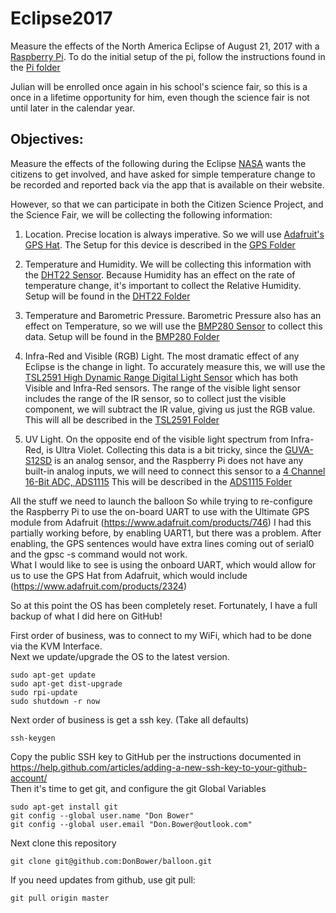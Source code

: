 # Eclipse2017
Measure the effects of the North America Eclipse of August 21, 2017 with a [Raspberry Pi](https://www.adafruit.com/product/3055). To do the initial setup of the pi, follow the instructions found in the [Pi folder](https://github.com/DonBower/Eclipse2017/tree/master/Pi)

Julian will be enrolled once again in his school's science fair, so this is a once in a lifetime opportunity for him, even though the science fair is not until later in the calendar year.

## Objectives:
Measure the effects of the following during the Eclipse
[NASA](https://eclipse2017.nasa.gov/citizen-science) wants the citizens to get involved, and have asked for simple temperature change to be recorded and reported back via the app that is available on their website.

However, so that we can participate in both the Citizen Science Project, and the Science Fair, we will be collecting the following information:


1. Location. Precise location is always imperative. So we will use [Adafruit's GPS Hat](https://www.adafruit.com/product/2324). The Setup for this device is described in the [GPS Folder](https://github.com/DonBower/Eclipse2017/tree/master/GPSHat)

2. Temperature and Humidity. We will be collecting this information with the [DHT22 Sensor](https://www.adafruit.com/product/385). Because Humidity has an effect on the rate of temperature change, it's important to collect the Relative Humidity. Setup will be found in the [DHT22 Folder](https://github.com/DonBower/Eclipse2017/tree/master/DHT22)

3. Temperature and Barometric Pressure. Barometric Pressure also has an effect on Temperature, so we will use the [BMP280 Sensor](https://www.adafruit.com/product/2651) to collect this data.  Setup will be found in the [BMP280 Folder](https://github.com/DonBower/Eclipse2017/tree/master/BMP280)

4. Infra-Red and Visible (RGB) Light. The most dramatic effect of any Eclipse is the change in light. To accurately measure this, we will use the [TSL2591 High Dynamic Range Digital Light Sensor](https://www.adafruit.com/product/1980) which has both Visible and Infra-Red sensors. The range of the visible light sensor includes the range of the IR sensor, so to collect just the visible component, we will subtract the IR value, giving us just the RGB value. This will all be described in the [TSL2591 Folder](https://github.com/DonBower/Eclipse2017/tree/master/TLS2591)

5. UV Light. On the opposite end of the visible light spectrum from Infra-Red, is Ultra Violet. Collecting this data is a bit tricky, since the [GUVA-S12SD](https://www.adafruit.com/product/1918) is an analog sensor, and the Raspberry Pi does not have any built-in analog inputs, we will need to connect this sensor to a [4 Channel 16-Bit ADC, ADS1115](https://www.adafruit.com/product/1085) This will be described in the [ADS1115 Folder](https://github.com/DonBower/Eclipse2017/tree/master/ADS1115)


All the stuff we need to launch the balloon
So while trying to re-configure the Raspberry Pi to use the on-board UART
to use with the Ultimate GPS module from Adafruit  (https://www.adafruit.com/products/746)
I had this partially working before, by enabling UART1, but there was a problem.
After enabling, the GPS sentences would have extra lines coming out of serial0 and the gpsc -s command would not work. <br />
What I would like to see is using the onboard UART, which would allow for us to use
the GPS Hat from Adafruit, which would include (https://www.adafruit.com/products/2324)

<p>

So at this point the OS has been completely reset.
Fortunately, I have a full backup of what I did here on GitHub!

First order of business, was to connect to my WiFi, which had to be done via the KVM Interface. <br />
Next we update/upgrade the OS to the latest version.  <br />
```
sudo apt-get update
sudo apt-get dist-upgrade
sudo rpi-update
sudo shutdown -r now
```
Next order of business is get a ssh key. (Take all defaults)
```
ssh-keygen
```
Copy the public SSH key to GitHub per the instructions documented in https://help.github.com/articles/adding-a-new-ssh-key-to-your-github-account/<br>
Then it's time to get git, and configure the git Global Variables <br />
```
sudo apt-get install git
git config --global user.name "Don Bower"
git config --global user.email "Don.Bower@outlook.com"
```
Next clone this repository  <br />
```
git clone git@github.com:DonBower/balloon.git
```
If you need updates from github, use git pull:
```
git pull origin master
```
